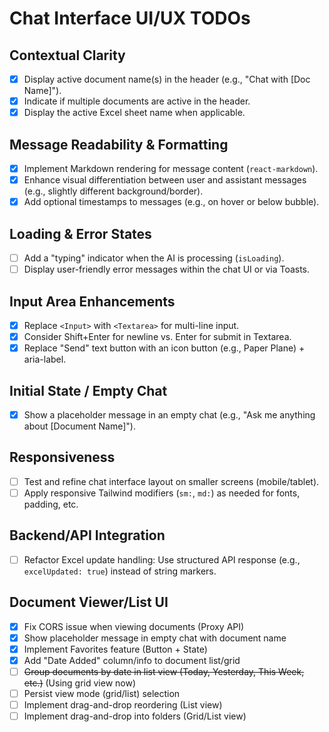 # Chat Interface UI/UX TODOs

## Contextual Clarity

- [x] Display active document name(s) in the header (e.g., "Chat with [Doc Name]").
- [x] Indicate if multiple documents are active in the header.
- [x] Display the active Excel sheet name when applicable.

## Message Readability & Formatting

- [x] Implement Markdown rendering for message content (`react-markdown`).
- [x] Enhance visual differentiation between user and assistant messages (e.g., slightly different background/border).
- [x] Add optional timestamps to messages (e.g., on hover or below bubble).

## Loading & Error States

- [ ] Add a "typing" indicator when the AI is processing (`isLoading`).
- [ ] Display user-friendly error messages within the chat UI or via Toasts.

## Input Area Enhancements

- [x] Replace `<Input>` with `<Textarea>` for multi-line input.
- [x] Consider Shift+Enter for newline vs. Enter for submit in Textarea.
- [x] Replace "Send" text button with an icon button (e.g., Paper Plane) + aria-label.

## Initial State / Empty Chat

- [x] Show a placeholder message in an empty chat (e.g., "Ask me anything about [Document Name]").

## Responsiveness

- [ ] Test and refine chat interface layout on smaller screens (mobile/tablet).
- [ ] Apply responsive Tailwind modifiers (`sm:`, `md:`) as needed for fonts, padding, etc.

## Backend/API Integration

- [ ] Refactor Excel update handling: Use structured API response (e.g., `excelUpdated: true`) instead of string markers.

## Document Viewer/List UI
- [x] Fix CORS issue when viewing documents (Proxy API)
- [x] Show placeholder message in empty chat with document name
- [x] Implement Favorites feature (Button + State)
- [x] Add "Date Added" column/info to document list/grid
- [ ] ~~Group documents by date in list view (Today, Yesterday, This Week, etc.)~~ (Using grid view now)
- [ ] Persist view mode (grid/list) selection
- [ ] Implement drag-and-drop reordering (List view)
- [ ] Implement drag-and-drop into folders (Grid/List view)
